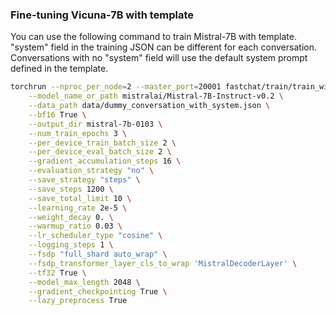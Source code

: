 ### Fine-tuning Vicuna-7B with template

You can use the following command to train Mistral-7B with template.
"system" field in the training JSON can be different for each conversation.
Conversations with no "system" field will use the default system prompt defined in the template.
```bash
torchrun --nproc_per_node=2 --master_port=20001 fastchat/train/train_with_template.py \
    --model_name_or_path mistralai/Mistral-7B-Instruct-v0.2 \
    --data_path data/dummy_conversation_with_system.json \
    --bf16 True \
    --output_dir mistral-7b-0103 \
    --num_train_epochs 3 \
    --per_device_train_batch_size 2 \
    --per_device_eval_batch_size 2 \
    --gradient_accumulation_steps 16 \
    --evaluation_strategy "no" \
    --save_strategy "steps" \
    --save_steps 1200 \
    --save_total_limit 10 \
    --learning_rate 2e-5 \
    --weight_decay 0. \
    --warmup_ratio 0.03 \
    --lr_scheduler_type "cosine" \
    --logging_steps 1 \
    --fsdp "full_shard auto_wrap" \
    --fsdp_transformer_layer_cls_to_wrap 'MistralDecoderLayer' \
    --tf32 True \
    --model_max_length 2048 \
    --gradient_checkpointing True \
    --lazy_preprocess True
```
